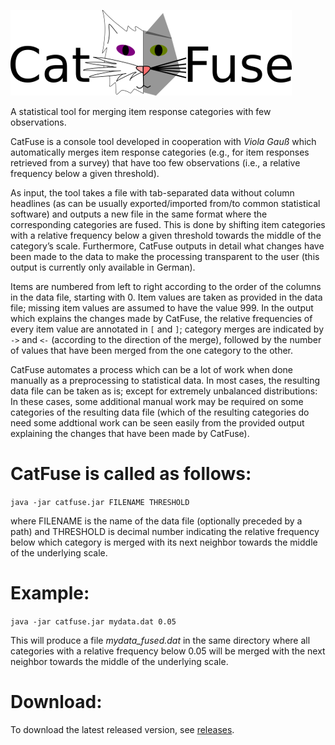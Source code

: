 ![CatFuse Logo](Logo.png)

A statistical tool for merging item response categories with few observations.

CatFuse is a console tool developed in cooperation with *Viola Gauß* which automatically merges item response categories (e.g., for item responses retrieved from a survey) that have too few observations (i.e., a relative frequency below a given threshold).

As input, the tool takes a file with tab-separated data without column headlines (as can be usually exported/imported from/to common statistical software) and outputs a new file in the same format where the corresponding categories are fused. This is done by shifting item categories with a relative frequency below a given threshold towards the middle of the category’s scale. Furthermore, CatFuse outputs in detail what changes have been made to the data to make the processing transparent to the user (this output is currently only available in German). 

Items are numbered from left to right according to the order of the columns in the data file, starting with 0. Item values are taken as provided in the data file; missing item values are assumed to have the value 999. In the output which explains the changes made by CatFuse, the relative frequencies of every item value are annotated in `[` and `]`; category merges are indicated by `->` and `<-` (according to the direction of the merge), followed by the number of values that have been merged from the one category to the other.

CatFuse automates a process which can be a lot of work when done manually as a preprocessing to statistical data. In most cases, the resulting data file can be taken as is; except for extremely unbalanced distributions: In these cases, some additional manual work may be required on some categories of the resulting data file (which of the resulting categories do need some addtional work can be seen easily from the provided output explaining the changes that have been made by CatFuse).

# CatFuse is called as follows:
`java -jar catfuse.jar FILENAME THRESHOLD`

where FILENAME is the name of the data file (optionally preceded by a path) and THRESHOLD is decimal number indicating the relative frequency below which category is merged with its next neighbor towards the middle of the underlying scale. 

# Example: 
`java -jar catfuse.jar mydata.dat 0.05`

This will produce a file *mydata_fused.dat* in the same directory where all categories with a relative frequency below 0.05 will be merged with the next neighbor towards the middle of the underlying scale. 

# Download: 
To download the latest released version, see [releases](https://github.com/dapel/CatFuse/releases).
